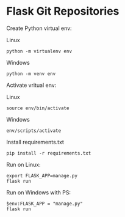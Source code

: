 # Flask Git Repositories

Create Python virtual env:

Linux
```
python -m virtualenv env
```

Windows
```
python -m venv env
```

Activate vritual env:

Linux

```
source env/bin/activate
```

Windows

```
env/scripts/activate
```

Install requirements.txt
```
pip install -r requirements.txt
```

Run on Linux:
```
export FLASK_APP=manage.py
flask run
```

Run on Windows with PS:
```
$env:FLASK_APP = "manage.py"
flask run
```
